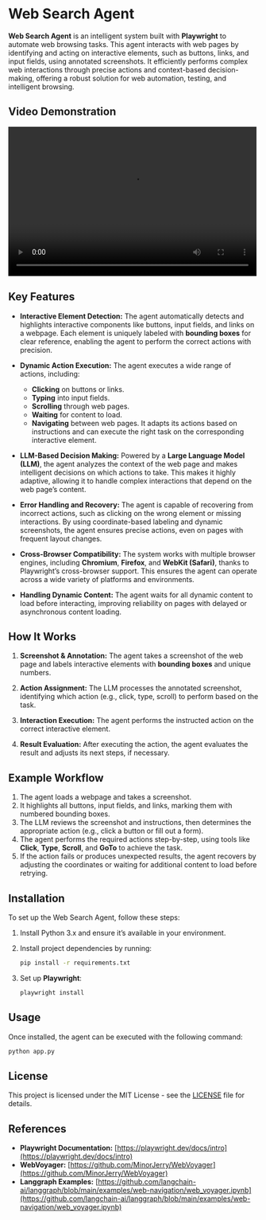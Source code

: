 # Web Search Agent

**Web Search Agent** is an intelligent system built with **Playwright** to automate web browsing tasks. This agent interacts with web pages by identifying and acting on interactive elements, such as buttons, links, and input fields, using annotated screenshots. It efficiently performs complex web interactions through precise actions and context-based decision-making, offering a robust solution for web automation, testing, and intelligent browsing.

## Video Demonstration
<video width="500" height="300" controls>
  <source src="https://github.com/Jeomon/Web-Search-Agent/blob/main/assets/demo.mp4" type="video/mp4">
</video>

## Key Features

- **Interactive Element Detection:** The agent automatically detects and highlights interactive components like buttons, input fields, and links on a webpage. Each element is uniquely labeled with **bounding boxes** for clear reference, enabling the agent to perform the correct actions with precision.

- **Dynamic Action Execution:** The agent executes a wide range of actions, including:
  - **Clicking** on buttons or links.
  - **Typing** into input fields.
  - **Scrolling** through web pages.
  - **Waiting** for content to load.
  - **Navigating** between web pages.
  It adapts its actions based on instructions and can execute the right task on the corresponding interactive element.

- **LLM-Based Decision Making:** Powered by a **Large Language Model (LLM)**, the agent analyzes the context of the web page and makes intelligent decisions on which actions to take. This makes it highly adaptive, allowing it to handle complex interactions that depend on the web page’s content.

- **Error Handling and Recovery:** The agent is capable of recovering from incorrect actions, such as clicking on the wrong element or missing interactions. By using coordinate-based labeling and dynamic screenshots, the agent ensures precise actions, even on pages with frequent layout changes.

- **Cross-Browser Compatibility:** The system works with multiple browser engines, including **Chromium**, **Firefox**, and **WebKit (Safari)**, thanks to Playwright’s cross-browser support. This ensures the agent can operate across a wide variety of platforms and environments.

- **Handling Dynamic Content:** The agent waits for all dynamic content to load before interacting, improving reliability on pages with delayed or asynchronous content loading.

## How It Works

1. **Screenshot & Annotation:** The agent takes a screenshot of the web page and labels interactive elements with **bounding boxes** and unique numbers.
   
2. **Action Assignment:** The LLM processes the annotated screenshot, identifying which action (e.g., click, type, scroll) to perform based on the task.

3. **Interaction Execution:** The agent performs the instructed action on the correct interactive element.

4. **Result Evaluation:** After executing the action, the agent evaluates the result and adjusts its next steps, if necessary.

## Example Workflow

1. The agent loads a webpage and takes a screenshot.
2. It highlights all buttons, input fields, and links, marking them with numbered bounding boxes.
3. The LLM reviews the screenshot and instructions, then determines the appropriate action (e.g., click a button or fill out a form).
4. The agent performs the required actions step-by-step, using tools like **Click**, **Type**, **Scroll**, and **GoTo** to achieve the task.
5. If the action fails or produces unexpected results, the agent recovers by adjusting the coordinates or waiting for additional content to load before retrying.

## Installation

To set up the Web Search Agent, follow these steps:

1. Install Python 3.x and ensure it’s available in your environment.
2. Install project dependencies by running:

   ```bash
   pip install -r requirements.txt
   ```

3. Set up **Playwright**:

   ```bash
   playwright install
   ```

## Usage

Once installed, the agent can be executed with the following command:

```bash
python app.py
```

## License

This project is licensed under the MIT License - see the [LICENSE](LICENSE) file for details.

## References

- **Playwright Documentation:** [https://playwright.dev/docs/intro](https://playwright.dev/docs/intro)
- **WebVoyager:** [https://github.com/MinorJerry/WebVoyager](https://github.com/MinorJerry/WebVoyager)
- **Langgraph Examples:** [https://github.com/langchain-ai/langgraph/blob/main/examples/web-navigation/web_voyager.ipynb](https://github.com/langchain-ai/langgraph/blob/main/examples/web-navigation/web_voyager.ipynb)